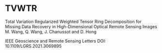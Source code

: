 # TVWTR
Total Variation Regularized Weighted Tensor Ring Decomposition for Missing Data Recovery in High-Dimensional Optical Remote Sensing Images
M. Wang, Q. Wang, J. Chanussot and D. Hong

IEEE Geoscience and Remote Sensing Letters
DOI: 10.1109/LGRS.2021.3069895
